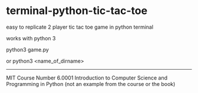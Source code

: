 # terminal-python-tic-tac-toe
easy to replicate 2 player tic tac toe game in python terminal

works with python 3

python3 game.py

or python3 <name_of_dirname>

------
MIT Course Number
6.0001
Introduction to Computer Science and Programming in Python
(not an example from the course or the book)
